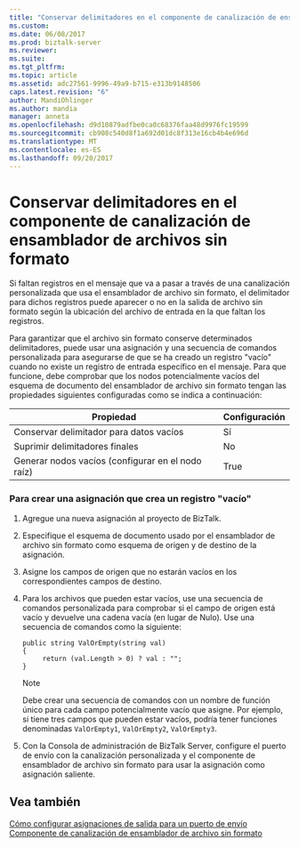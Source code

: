 ```yaml
---
title: "Conservar delimitadores en el componente de canalización de ensamblador de archivo sin formato | Documentos de Microsoft"
ms.custom: 
ms.date: 06/08/2017
ms.prod: biztalk-server
ms.reviewer: 
ms.suite: 
ms.tgt_pltfrm: 
ms.topic: article
ms.assetid: adc27561-9996-49a9-b715-e313b9148506
caps.latest.revision: "6"
author: MandiOhlinger
ms.author: mandia
manager: anneta
ms.openlocfilehash: d9d10879adfbe0ca0c68376faa48d9976fc19599
ms.sourcegitcommit: cb908c540d8f1a692d01dc8f313e16cb4b4e696d
ms.translationtype: MT
ms.contentlocale: es-ES
ms.lasthandoff: 09/20/2017
---
```

# <a name="retaining-delimiters-in-the-flat-file-assembler-pipeline-component"></a>Conservar delimitadores en el componente de canalización de ensamblador de archivos sin formato
Si faltan registros en el mensaje que va a pasar a través de una canalización personalizada que usa el ensamblador de archivo sin formato, el delimitador para dichos registros puede aparecer o no en la salida de archivo sin formato según la ubicación del archivo de entrada en la que faltan los registros.  
  
 Para garantizar que el archivo sin formato conserve determinados delimitadores, puede usar una asignación y una secuencia de comandos personalizada para asegurarse de que se ha creado un registro "vacío" cuando no existe un registro de entrada específico en el mensaje. Para que funcione, debe comprobar que los nodos potencialmente vacíos del esquema de documento del ensamblador de archivo sin formato tengan las propiedades siguientes configuradas como se indica a continuación:  
  
|Propiedad|Configuración|  
|--------------|-------------|  
|Conservar delimitador para datos vacíos|Sí|  
|Suprimir delimitadores finales|No|  
|Generar nodos vacíos (configurar en el nodo raíz)|True|  
  
### <a name="to-create-a-map-that-creates-an-empty-record"></a>Para crear una asignación que crea un registro "vacío"  
  
1.  Agregue una nueva asignación al proyecto de BizTalk.  
  
2.  Especifique el esquema de documento usado por el ensamblador de archivo sin formato como esquema de origen y de destino de la asignación.  
  
3.  Asigne los campos de origen que no estarán vacíos en los correspondientes campos de destino.  
  
4.  Para los archivos que pueden estar vacíos, use una secuencia de comandos personalizada para comprobar si el campo de origen está vacío y devuelve una cadena vacía (en lugar de Nulo). Use una secuencia de comandos como la siguiente:  
  
    ```  
    public string ValOrEmpty(string val)  
    {  
         return (val.Length > 0) ? val : "";  
    }  
    ```  
  
    > [!NOTE]
    >  Debe crear una secuencia de comandos con un nombre de función único para cada campo potencialmente vacío que asigne. Por ejemplo, si tiene tres campos que pueden estar vacíos, podría tener funciones denominadas `ValOrEmpty1`, `ValOrEmpty2`, `ValOrEmpty3`.  
  
5.  Con la Consola de administración de BizTalk Server, configure el puerto de envío con la canalización personalizada y el componente de ensamblador de archivo sin formato para usar la asignación como asignación saliente.  
  
## <a name="see-also"></a>Vea también  
 [Cómo configurar asignaciones de salida para un puerto de envío](../core/how-to-configure-outbound-maps-for-a-send-port.md)   
 [Componente de canalización de ensamblador de archivo sin formato](../core/flat-file-assembler-pipeline-component.md)